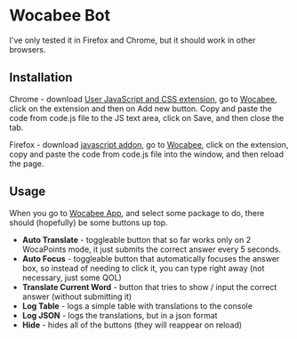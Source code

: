 # Wocabee Bot

I've only tested it in Firefox and Chrome, but it should work in other browsers.

## Installation

Chrome - download [User JavaScript and CSS extension](https://chrome.google.com/webstore/detail/nbhcbdghjpllgmfilhnhkllmkecfmpld), go to [Wocabee](https://wocabee.app/), click on the extension and then on Add new button. Copy and paste the code from code.js file to the JS text area, click on Save, and then close the tab.

Firefox - download [javascript addon](https://addons.mozilla.org/en-US/firefox/addon/javascript/), go to [Wocabee](https://wocabee.app/), click on the extension, copy and paste the code from code.js file into the window, and then reload the page.

## Usage

When you go to [Wocabee App](https://wocabee.app/app/), and select some package to do, there should (hopefully) be some buttons up top.

- **Auto Translate** - toggleable button that so far works only on 2 WocaPoints mode, it just submits the correct answer every 5 seconds.
- **Auto Focus** - toggleable button that automatically focuses the answer box, so instead of needing to click it, you can type right away (not necessary, just some QOL)
- **Translate Current Word** - button that tries to show / input the correct answer (without submitting it)
- **Log Table** - logs a simple table with translations to the console
- **Log JSON** - logs the translations, but in a json format
- **Hide** - hides all of the buttons (they will reappear on reload)
